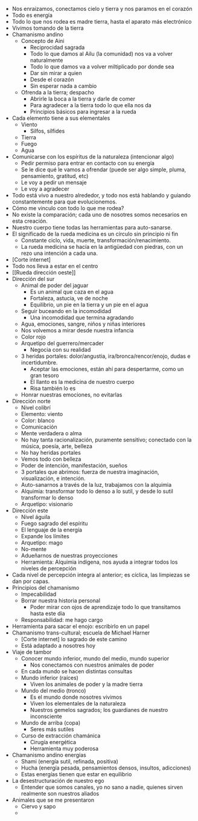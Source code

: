 - Nos enraizamos, conectamos cielo y tierra y nos paramos en el corazón
- Todo es energía
- Todo lo que nos rodea es madre tierra, hasta el aparato más electrónico
- Vivimos tomando de la tierra
- Chamanismo andino
	- Concepto de Aini
		- Reciprocidad sagrada
		- Todo lo que damos al Ailu (la comunidad) nos va a volver naturalmente
		- Todo lo que damos va a volver miltiplicado por donde sea
		- Dar sin mirar a quien
		- Desde el corazón
		- Sin esperar nada a cambio
	- Ofrenda a la tierra; despacho
		- Abrirle la boca a la tierra y darle de comer
		- Para agradecer a la tierra todo lo que ella nos da
		- Principios básicos para ingresar a la rueda
- Cada elemento tiene a sus elementales
	- Viento
		- Silfos, sílfides
	- Tierra
	- Fuego
	- Agua
- Comunicarse con los espíritus de la naturaleza (intencionar algo)
	- Pedir permiso para entrar en contacto con su energía
	- Se le dice qué le vamos a ofrendar (puede ser algo simple, pluma, pensamiento, gratitud, etc)
	- Le voy a pedir un mensaje
	- Le voy a agradecer
- Todo está vivo a nuestro alrededor, y todo nos está hablando y guiando constantemente para que evolucionemos.
- Cómo me vinculo con todo lo que me rodea?
- No existe la comparación; cada uno de nosotres somos necesarios en esta creación.
- Nuestro cuerpo tiene todas las herramientas para auto-sanarse.
- El significado de la rueda medicina es un círculo sin principio ni fin
	- Constante ciclo, vida, muerte, transformación/renacimiento.
	- La rueda medicina se hacía en la antigüedad con piedras, con un rezo una intención a cada una.
- [Corte internet]
- Todo nos lleva a estar en el centro
- [[Rueda dirección oeste]]
- Dirección del sur
	- Animal de poder del jaguar
		- Es un animal que caza en el agua
		- Fortaleza, astucia, ve de noche
		- Equilibrio, un pie en la tierra y un pie en el agua
	- Seguir buceando en la incomodidad
		- Una incomodidad que termina agradando
	- Agua, emociones, sangre, niños y niñas interiores
	- Nos volvemos a mirar desde nuestra infancia
	- Color rojo
	- Arquetipo del guerrero/mercader
		- Negocia con su realidad
	- 3 heridas portales: dolor/angustia, ira/bronca/rencor/enojo, dudas e incertidumbre.
		- Aceptar las emociones, están ahí para despertarme, como un gran tesoro
		- El llanto es la medicina de nuestro cuerpo
		- Risa también lo es
	- Honrar nuestras emociones, no evitarlas
- Dirección norte
	- Nivel colibrí
	- Elemento: viento
	- Color: blanco
	- Comunicación
	- Mente verdadera o alma
	- No hay tanta racionalización, puramente sensitivo; conectado con la música, poesía, arte, belleza
	- No hay heridas portales
	- Vemos todo con belleza
	- Poder de intención, manifestación, sueños
	- 3 portales que abrimos: fuerza de nuestra imaginación, visualización, e intención.
	- Auto-sanarnos a través de la luz, trabajamos con la alquimia
	- Alquimia: transformar todo lo denso a lo sutil, y desde lo sutil transformar lo denso
	- Arquetipo: visionario
- Dirección este
	- Nivel águila
	- Fuego sagrado del espíritu
	- El lenguaje de la energía
	- Expande los límites
	- Arquetipo: mago
	- No-mente
	- Adueñarnos de nuestras proyecciones
	- Herramienta: Alquimia indígena, nos ayuda a integrar todos los niveles de percepción
- Cada nivel de percepción integra al anterior; es cíclica, las limpiezas se dan por capas.
- Principios del chamanismo
	- Impecabilidad
	- Borrar nuestra historia personal
		- Poder mirar con ojos de aprendizaje todo lo que transitamos hasta este día
	- Responsabilidad: me hago cargo
- Herramienta para sacar el enojo: escribirlo en un papel
- Chamanismo trans-cultural; escuela de Michael Harner
	- [Corte internet] lo sagrado de este camino
	- Está adaptado a nosotres hoy
- Viaje de tambor
	- Conocer mundo inferior, mundo del medio, mundo superior
		- Nos conectamos con nuestros animales de poder
	- En cada mundo se hacen distintas consultas
	- Mundo inferior (raíces)
		- Viven los animales de poder y la madre tierra
	- Mundo del medio (tronco)
		- Es el mundo donde nosotres vivimos
		- Viven los elementales de la naturaleza
		- Nuestros gemelos sagrados; los guardianes de nuestro inconsciente
	- Mundo de arriba (copa)
		- Seres más sutiles
	- Curso de extracción chamánica
		- Cirugía energética
		- Herramienta muy poderosa
- Chamanismo andino energías
	- Shami (energía sutil, refinada, positiva)
	- Hucha (energía pesada, pensamientos densos, insultos, adicciones)
	- Estas energías tienen que estar en equilibrio
- La desestructuración de nuestro ego
	- Entender que somos canales, yo no sano a nadie, quienes sirven realmente son nuestros aliados
- Animales que se me presentaron
	- Ciervo y sapo
	-